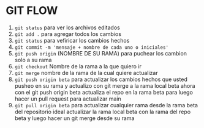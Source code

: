 # **GIT FLOW**

1. `git status` para ver los archivos editados
2. `git add .` para agregar todos los cambios
3. `git status` para vefiricar los cambios hechos
4. `git commit -m 'mensaje + nombre de cada uno o iniciales'`
5. `git push origin` (NOMBRE DE SU RAMA) para puchear los cambion solo a su rama
6. `git checkout` Nombre de la rama a la que quiero ir
7. `git merge` nombre de la rama de la cual quiere actualizar
8. `git push origin beta` para actualizar los cambios hechos que usted pusheo en su rama y actualizo con git merge a la rama local
   beta ahora con el git push origin beta actualiza el repo en la rama beta para luego hacer un pull request para actualizar main
9. `git pull origin beta` para actualizar cualquier rama desde la rama beta del repositorio ideal
   actualizar la rama local beta con la rama del repo beta y luego hacer un git merge desde su rama
